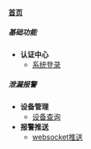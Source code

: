 
#### [首页](?file=home-首页)

##### 基础功能
- **认证中心**
    - [系统登录](?file=00-基础功能/001-认证中心/000010001-系统登录 "系统登录")

##### 泄漏报警
- **设备管理**
    - [设备查询](?file=02-泄漏报警/001-设备管理/020010001-设备查询 "设备查询")
- **报警推送**
    - [websocket推送](?file=02-泄漏报警/003-报警推送/0000030001-websocket推送 "websocket推送")
